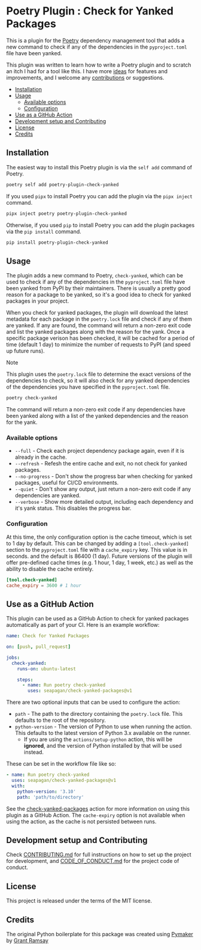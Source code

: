 # Poetry Plugin : Check for Yanked Packages <!-- omit in toc -->

This is a plugin for the [Poetry](https://python-poetry.org/) dependency
management tool that adds a new command to check if any of the dependencies in
the `pyproject.toml` file have been yanked.

This plugin was written to learn how to write a Poetry plugin and to scratch an
itch I had for a tool like this. I have more [ideas](TODO.md) for features and
improvements, and I welcome any [contributions](CONTRIBUTING.md) or suggestions.

- [Installation](#installation)
- [Usage](#usage)
  - [Available options](#available-options)
  - [Configuration](#configuration)
- [Use as a GitHub Action](#use-as-a-github-action)
- [Development setup and Contributing](#development-setup-and-contributing)
- [License](#license)
- [Credits](#credits)

## Installation

The easiest way to install this Poetry plugin is via the `self add` command of
Poetry.

```bash
poetry self add poetry-plugin-check-yanked
```

If you used `pipx` to install Poetry you can add the plugin via the `pipx
inject` command.

```bash
pipx inject poetry poetry-plugin-check-yanked
```

Otherwise, if you used `pip` to install Poetry you can add the plugin packages
via the `pip install` command.

```bash
pip install poetry-plugin-check-yanked
```

## Usage

The plugin adds a new command to Poetry, `check-yanked`, which can be used to
check if any of the dependencies in the `pyproject.toml` file have been yanked
from PyPI by their maintainers. There is usually a pretty good reason for a
package to be yanked, so it's a good idea to check for yanked packages in your
project.

When you check for yanked packages, the plugin will download the latest
metadata for each package in the `poetry.lock` file and check if any of them are
yanked. If any are found, the command will return a non-zero exit code and list
the yanked packages along with the reason for the yank. Once a specific package
verison has been checked, it will be cached for a period of time (default 1 day)
to minimize the number of requests to PyPI (and speed up future runs).

> [!NOTE]
> This plugin uses the `poetry.lock` file to determine the exact versions of
> the dependencies to check, so it will also check for any yanked dependencies
> of the dependencies you have specified in the `pyproject.toml` file.

```bash
poetry check-yanked
```

The command will return a non-zero exit code if any dependencies have been
yanked along with a list of the yanked dependencies and the reason for the yank.

### Available options

- `--full` - Check each project dependency package again, even if it is already
  in the cache.
- `--refresh` - Refesh the entire cache and exit, no not check for yanked
  packages.
- `--no-progress` - Don't show the progress bar when checking for yanked
  packages, useful for CI/CD environments.
- `--quiet` - Don't show any output, just return a non-zero exit code if any
  dependencies are yanked.
- `--verbose` - Show more detailed output, including each dependency and it's
  yank status. This disables the progress bar.

### Configuration

At this time, the only configuration option is the cache timeout, which is set
to 1 day by default. This can be changed by adding a `[tool.check-yanked]`
section to the `pyproject.toml` file with a `cache_expiry` key. This value is
in seconds. and the default is 86400 (1 day). Future versions of the plugin will
offer pre-defined cache times (e.g. 1 hour, 1 day, 1 week, etc.) as well as the
ability to disable the cache entirely.

```toml
[tool.check-yanked]
cache_expiry = 3600 # 1 hour
```

## Use as a GitHub Action

This plugin can be used as a GitHub Action to check for yanked packages
automatically as part of your CI. Here is an example workflow:

```yaml
name: Check for Yanked Packages

on: [push, pull_request]

jobs:
  check-yanked:
    runs-on: ubuntu-latest

    steps:
      - name: Run poetry check-yanked
        uses: seapagan/check-yanked-packages@v1
```

There are two optional inputs that can be used to configure the action:

- `path` - The path to the directory containing the `poetry.lock` file. This
  defaults to the root of the repository.
- `python-version` - The version of Python to use when running the action. This
  defaults to the latest version of Python 3.x available on the runner.
  - If you are using the `actions/setup-python` action, this will be **ignored**,
  and the version of Python installed by that will be used instead.

These can be set in the workflow file like so:

```yaml
- name: Run poetry check-yanked
  uses: seapagan/check-yanked-packages@v1
  with:
    python-version: '3.10'
    path: 'path/to/directory'
```

See the
[check-yanked-packages](https://github.com/seapagan/check-yanked-packages)
action for more information on using this plugin as a GitHub Action. The
`cache-expiry` option is not available when using the action, as the cache is
not persisted between runs.

## Development setup and Contributing

Check [CONTRIBUTING.md](CONTRIBUTING.md) for full instructions on how to set up
the project for development, and [CODE_OF_CONDUCT.md](CODE_OF_CONDUCT.md) for
the project code of conduct.

## License

This project is released under the terms of the MIT license.

## Credits

The original Python boilerplate for this package was created using
[Pymaker](https://github.com/seapagan/py-maker) by [Grant
Ramsay](https://github.com/seapagan)

